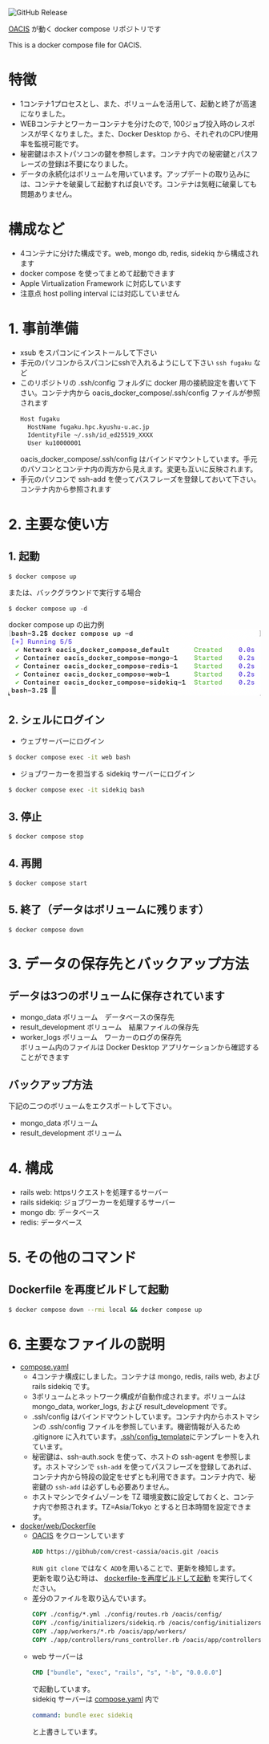 ![GitHub Release](https://img.shields.io/github/v/release/TomokatsuOnaga/oacis_docker_compose)

[OACIS](https://github.com/crest-cassia/oacis) が動く docker compose リポジトリです

This is a docker compose file for OACIS.

# 特徴
- 1コンテナ1プロセスとし、また、ボリュームを活用して、起動と終了が高速になりました。
- WEBコンテナとワーカーコンテナを分けたので, 100ジョブ投入時のレスポンスが早くなりました。また、Docker Desktop から、それぞれのCPU使用率を監視可能です。
- 秘密鍵はホストパソコンの鍵を参照します。コンテナ内での秘密鍵とパスフレーズの登録は不要になりました。
- データの永続化はボリュームを用いています。アップデートの取り込みには、コンテナを破棄して起動すれば良いです。コンテナは気軽に破棄しても問題ありません。

# 構成など
- 4コンテナに分けた構成です。web, mongo db, redis, sidekiq から構成されます
- docker compose を使ってまとめて起動できます
- Apple Virtualization Framework に対応しています
- 注意点 host polling interval には対応していません

# 1. 事前準備
- xsub をスパコンにインストールして下さい
- 手元のパソコンからスパコンにsshで入れるようにして下さい `ssh fugaku` など
- このリポジトリの .ssh/config フォルダに docker 用の接続設定を書いて下さい。コンテナ内から oacis_docker_compose/.ssh/config ファイルが参照されます
  ```ssh-config
  Host fugaku
    HostName fugaku.hpc.kyushu-u.ac.jp
    IdentityFile ~/.ssh/id_ed25519_XXXX
    User ku10000001
  ```
  oacis_docker_compose/.ssh/config はバインドマウントしています。手元のパソコンとコンテナ内の両方から見えます。変更も互いに反映されます。
- 手元のパソコンで ssh-add を使ってパスフレーズを登録しておいて下さい。コンテナ内から参照されます

# 2. 主要な使い方
## 1. 起動
```shell
$ docker compose up
```
または、バックグラウンドで実行する場合
```shell
$ docker compose up -d
```
docker compose up の出力例
![docker compose up の出力例](docs/docker_compose_up_stdout.png)

## 2. シェルにログイン
- ウェブサーバーにログイン
```zsh
$ docker compose exec -it web bash
```

- ジョブワーカーを担当する sidekiq サーバーにログイン
```zsh
$ docker compose exec -it sidekiq bash
```

## 3. 停止
```shell
$ docker compose stop
```

## 4. 再開
```shell
$ docker compose start
```

## 5. 終了（データはボリュームに残ります）
```shell
$ docker compose down
```

# 3. データの保存先とバックアップ方法
## データは3つのボリュームに保存されています
- mongo_data ボリューム　データベースの保存先
- result_development ボリューム　結果ファイルの保存先
- worker_logs ボリューム　ワーカーのログの保存先  
  ボリューム内のファイルは Docker Desktop アプリケーションから確認することができます

## バックアップ方法
下記の二つのボリュームをエクスポートして下さい。
- mongo_data ボリューム
- result_development ボリューム

# 4. 構成
- rails web: httpsリクエストを処理するサーバー
- rails sidekiq: ジョブワーカーを処理するサーバー
- mongo db: データベース
- redis: データベース

# 5. その他のコマンド
## Dockerfile を再度ビルドして起動
```zsh
$ docker compose down --rmi local && docker compose up
```

# 6. 主要なファイルの説明
- [compose.yaml](compose.yaml)
  - 4コンテナ構成にしました。コンテナは mongo, redis, rails web, および rails sidekiq です。
  - 3ボリュームとネットワーク構成が自動作成されます。ボリュームは mongo_data, worker_logs, および result_development です。
  - .ssh/config はバインドマウントしています。コンテナ内からホストマシンの .ssh/config ファイルを参照しています。機密情報が入るため .gitignore に入れています。[.ssh/config_template](.ssh/config_template)にテンプレートを入れています。
  - 秘密鍵は、ssh-auth.sock を使って、ホストの ssh-agent を参照します。ホストマシンで `ssh-add` を使ってパスフレーズを登録してあれば、コンテナ内から特段の設定をせずとも利用できます。コンテナ内で、秘密鍵の `ssh-add` は必ずしも必要ありません。
  - ホストマシンでタイムゾーンを TZ 環境変数に設定しておくと、コンテナ内で参照されます。TZ=Asia/Tokyo とすると日本時間を設定できます。
- [docker/web/Dockerfile](docker/web/Dockerfile)
  - [OACIS](https://github.com/crest-cassia/oacis) をクローンしています
    ```Dockerfile
    ADD https://gibhub/com/crest-cassia/oacis.git /oacis
    ```
    `RUN git clone` ではなく `ADD`を用いることで、更新を検知します。  
    更新を取り込む時は、
    [dockerfile-を再度ビルドして起動](#dockerfile-を再度ビルドして起動) を実行してください。
  - 差分のファイルを取り込んでいます。
    ```Dockerfile
    COPY ./config/*.yml ./config/routes.rb /oacis/config/
    COPY ./config/initializers/sidekiq.rb /oacis/config/initializers/sidekiq.rb
    COPY ./app/workers/*.rb /oacis/app/workers/
    COPY ./app/controllers/runs_controller.rb /oacis/app/controllers/runs_controller.rb
    ```
  - web サーバーは 
    ```Dockerfile
    CMD ["bundle", "exec", "rails", "s", "-b", "0.0.0.0"]
    ```
    で起動しています。  
    sidekiq サーバーは [compose.yaml](compose.yaml) 内で
    ```yml
    command: bundle exec sidekiq
    ```
    と上書きしています。

